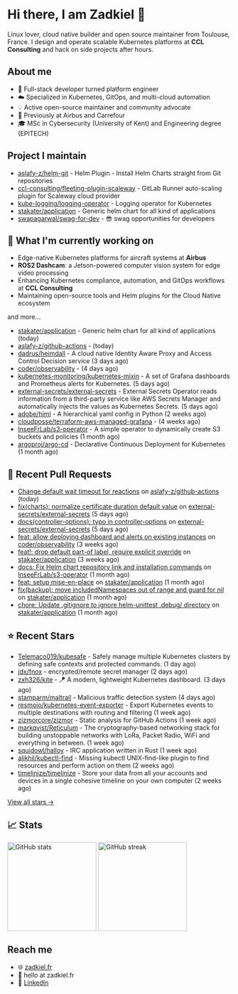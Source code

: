 # Hi there, I am Zadkiel 👋

Linux lover, cloud native builder and open source maintainer from Toulouse, France. I design and operate scalable Kubernetes platforms at **CCL Consulting** and hack on side projects after hours.

## About me

* 💼 Full-stack developer turned platform engineer  
* ☁️ Specialized in Kubernetes, GitOps, and multi-cloud automation  
* 💡 Active open-source maintainer and community advocate  
* 🏢 Previously at Airbus and Carrefour  
* 🎓 MSc in Cybersecurity (University of Kent) and Engineering degree (EPITECH)

## Project I maintain

- [aslafy-z/helm-git](https://github.com/aslafy-z/helm-git) - Helm Plugin - Install Helm Charts straight from Git repositories
- [ccl-consulting/fleeting-plugin-scaleway](https://gitlab.com/ccl-consulting/fleeting-plugin-scaleway) - GitLab Runner auto-scaling plugin for Scaleway cloud provider
- [kube-logging/logging-operator](https://github.com/kube-logging/logging-operator) - Logging operator for Kubernetes
- [stakater/application](https://github.com/stakater/application) - Generic helm chart for all kind of applications
- [swapagarwal/swag-for-dev](https://github.com/swapagarwal/swag-for-dev) - 😎 swag opportunities for developers

## 👷 What I'm currently working on

* Edge-native Kubernetes platforms for aircraft systems at **Airbus**  
* **ROS2 Dashcam**: a Jetson-powered computer vision system for edge video processing  
* Enhancing Kubernetes compliance, automation, and GitOps workflows at **CCL Consulting**  
* Maintaining open-source tools and Helm plugins for the Cloud Native ecosystem  

and more...


- [stakater/application](https://github.com/stakater/application) - Generic helm chart for all kind of applications (today)
- [aslafy-z/github-actions](https://github.com/aslafy-z/github-actions) -  (today)
- [dadrus/heimdall](https://github.com/dadrus/heimdall) - A cloud native Identity Aware Proxy and Access Control Decision service (3 days ago)
- [coder/observability](https://github.com/coder/observability) -  (4 days ago)
- [kubernetes-monitoring/kubernetes-mixin](https://github.com/kubernetes-monitoring/kubernetes-mixin) -  A set of Grafana dashboards and Prometheus alerts for Kubernetes. (5 days ago)
- [external-secrets/external-secrets](https://github.com/external-secrets/external-secrets) - External Secrets Operator reads information from a third-party service like AWS Secrets Manager and automatically injects the values as Kubernetes Secrets. (5 days ago)
- [adobe/himl](https://github.com/adobe/himl) - A hierarchical yaml config in Python (2 weeks ago)
- [cloudposse/terraform-aws-managed-grafana](https://github.com/cloudposse/terraform-aws-managed-grafana) -  (4 weeks ago)
- [InseeFrLab/s3-operator](https://github.com/InseeFrLab/s3-operator) - A simple operator to dynamically create S3 buckets and policies (1 month ago)
- [argoproj/argo-cd](https://github.com/argoproj/argo-cd) - Declarative Continuous Deployment for Kubernetes (1 month ago)



## 🔨 Recent Pull Requests


- [Change default wait timeout for reactions](https://github.com/aslafy-z/github-actions/pull/17) on [aslafy-z/github-actions](https://github.com/aslafy-z/github-actions) (today)
- [fix(charts): normalize certificate duration default value](https://github.com/external-secrets/external-secrets/pull/5497) on [external-secrets/external-secrets](https://github.com/external-secrets/external-secrets) (5 days ago)
- [docs(controller-options): typo in controller-options](https://github.com/external-secrets/external-secrets/pull/5496) on [external-secrets/external-secrets](https://github.com/external-secrets/external-secrets) (5 days ago)
- [feat: allow deploying dashboard and alerts on existing instances](https://github.com/coder/observability/pull/62) on [coder/observability](https://github.com/coder/observability) (3 weeks ago)
- [feat!: drop default part-of label, require explicit override](https://github.com/stakater/application/pull/455) on [stakater/application](https://github.com/stakater/application) (3 weeks ago)
- [docs: Fix Helm chart repository link and installation commands](https://github.com/InseeFrLab/s3-operator/pull/103) on [InseeFrLab/s3-operator](https://github.com/InseeFrLab/s3-operator) (1 month ago)
- [feat: setup mise-en-place](https://github.com/stakater/application/pull/450) on [stakater/application](https://github.com/stakater/application) (1 month ago)
- [fix(backup): move includedNamespaces out of range and guard for nil](https://github.com/stakater/application/pull/448) on [stakater/application](https://github.com/stakater/application) (1 month ago)
- [chore: Update .gitignore to ignore helm-unittest .debug/ directory](https://github.com/stakater/application/pull/447) on [stakater/application](https://github.com/stakater/application) (1 month ago)

## ⭐ Recent Stars


- [Telemaco019/kubesafe](https://github.com/Telemaco019/kubesafe) - Safely manage multiple Kubernetes clusters by defining safe contexts and protected commands. (1 day ago)
- [jdx/fnox](https://github.com/jdx/fnox) - encrypted/remote secret manager (2 days ago)
- [zxh326/kite](https://github.com/zxh326/kite) - 🪁 A modern, lightweight Kubernetes dashboard.  (3 days ago)
- [stamparm/maltrail](https://github.com/stamparm/maltrail) - Malicious traffic detection system (4 days ago)
- [resmoio/kubernetes-event-exporter](https://github.com/resmoio/kubernetes-event-exporter) - Export Kubernetes events to multiple destinations with routing and filtering (1 week ago)
- [zizmorcore/zizmor](https://github.com/zizmorcore/zizmor) - Static analysis for GitHub Actions (1 week ago)
- [markqvist/Reticulum](https://github.com/markqvist/Reticulum) - The cryptography-based networking stack for building unstoppable networks with LoRa, Packet Radio, WiFi and everything in between. (1 week ago)
- [squidowl/halloy](https://github.com/squidowl/halloy) - IRC application written in Rust (1 week ago)
- [alikhil/kubectl-find](https://github.com/alikhil/kubectl-find) - Missing kubectl UNIX-find-like plugin to find resources and perform action on them (2 weeks ago)
- [timelinize/timelinize](https://github.com/timelinize/timelinize) - Store your data from all your accounts and devices in a single cohesive timeline on your own computer (2 weeks ago)

[View all stars →](https://github.com/aslafy-z?tab=stars)

## 📈 Stats

<a href="#"><img height=200 align="center" src="https://github-readme-stats.vercel.app/api?username=aslafy-z&show_icons=true&count_private=true&hide_border=true&theme=transparent" alt="GitHub stats" /></a>
<a href="#"><img height=200 align="center" src="https://github-readme-streak-stats-eight.vercel.app/?user=aslafy-z&hide_border=true&theme=transparent" alt="GitHub streak" /></a>

## Reach me

* 🌐 [zadkiel.fr](https://zadkiel.fr)
* 💬 hello at zadkiel.fr
* 🤝 [LinkedIn](https://go.zadkiel.fr/linkedin)
